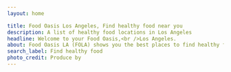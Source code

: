 ```yaml
---
layout: home

title: Food Oasis Los Angeles, Find healthy food near you
description: A list of healthy food locations in Los Angeles
headline: Welcome to your Food Oasis,<br />Los Angeles.
about: Food Oasis LA (FOLA) shows you the best places to find healthy food in Los Angeles, whether you are looking to buy, grow, or need access to free&nbsp;food. <a href="/about/">Learn more</a>
search_label: Find healthy food
photo_credit: Produce by
---
```

